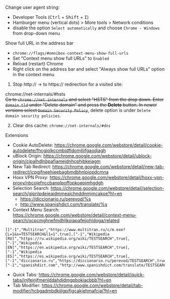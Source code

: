 Change user agent string:
* Developer Tools (<kbd>Ctrl</kbd> + <kbd>Shift</kbd> + <kbd>I</kbd>)
* Hamburger menu (vertical dots) > More tools > Network conditions
* disable the option `Select automatically` and choose `Chrome - Windows` from drop-down menu

Show full URL in the address bar
* `chrome://flags/#omnibox-context-menu-show-full-urls`
* Set "Context menu show full URLs" to `Enabled`
* Reload (restart) Chrome
* Right click on the address bar and select "Always show full URLs" option in the context menu


1. Stop http:// -> to https:// redirection for a visited site:

chrome://net-internals/#hsts<br>
~~Go to `chrome://net-internals` and select "HSTS" from the drop down. Enter `domain.tld` under "Delete domain" and
press the **Delete** button. In newer versions select `Domain Security Policy`~~, delete option is under `Delete domain security policies`.

2. Clear dns cache: `chrome://net-internals/#dns`

Extensions
* Cookie AutoDelete: https://chrome.google.com/webstore/detail/cookie-autodelete/fhcgjolkccmbidfldomjliifgaodjagh
* uBlock Origin: https://chrome.google.com/webstore/detail/ublock-origin/cjpalhdlnbpafiamejdnhcphjbkeiagm
* New Tab Redirect: https://chrome.google.com/webstore/detail/new-tab-redirect/icpgjfneehieebagbmdbhnlpiopdcmna
* Hoxx VPN Proxy: https://chrome.google.com/webstore/detail/hoxx-vpn-proxy/nbcojefnccbanplpoffopkoepjmhgdgh
* Selection Search: https://chrome.google.com/webstore/detail/selection-search/gipnlpdeieaidmmeaichnddnmjmcakoe?hl=en
    * https://diccionario.ru/perevod/%s
    * http://www.spanishdict.com/translate/%s
* Context Menu Search: https://chrome.google.com/webstore/detail/context-menu-search/ocpcmghnefmdhljkoiapafejjohldoga/related
```
[["-1","Multitran","https://www.multitran.ru/c/m.exe?CL=1&s=TESTSEARCH&l1=1",true],["-1","Wikipedia [RU]","https://ru.wikipedia.org/wiki/TESTSEARCH",true],["-1","Wikipedia [EN]","https://en.wikipedia.org/wiki/TESTSEARCH",true],["-1","Wikipedia [ES]","https://es.wikipedia.org/wiki/TESTSEARCH",true],["-1","diccionario.ru","https://diccionario.ru/perevod/TESTSEARCH",true],["-1","spanishdict.com","http://www.spanishdict.com/translate/TESTSEARCH",true]]
```
* Quick Tabs: https://chrome.google.com/webstore/detail/quick-tabs/jnjfeinjfmenlddahdjdmgpbokiacbbb?hl=en
* Tab Modifier: https://chrome.google.com/webstore/detail/tab-modifier/hcbgadmbdkiilgpifjgcakjehmafcjai?hl=en
